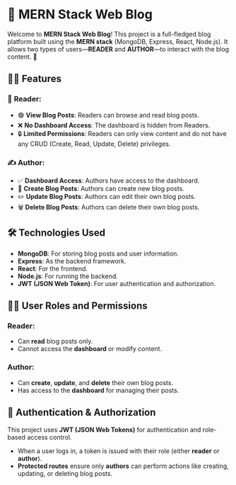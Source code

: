 # 📝 **MERN Stack Web Blog**

Welcome to **MERN Stack Web Blog**! This project is a full-fledged blog platform built using the **MERN stack** (MongoDB, Express, React, Node.js). It allows two types of users—**READER** and **AUTHOR**—to interact with the blog content. 🚀

## 🧑‍💻 **Features**

### 📖 **Reader:**
- 🟢 **View Blog Posts**: Readers can browse and read blog posts.
- ❌ **No Dashboard Access**: The dashboard is hidden from Readers.
- 🔒 **Limited Permissions**: Readers can only view content and do not have any CRUD (Create, Read, Update, Delete) privileges.

### ✍️ **Author:**
- ✅ **Dashboard Access**: Authors have access to the dashboard.
- 📝 **Create Blog Posts**: Authors can create new blog posts.
- ✏️ **Update Blog Posts**: Authors can edit their own blog posts.
- 🗑️ **Delete Blog Posts**: Authors can delete their own blog posts.

## 🛠️ **Technologies Used**
- **MongoDB**: For storing blog posts and user information.
- **Express**: As the backend framework.
- **React**: For the frontend.
- **Node.js**: For running the backend.
- **JWT (JSON Web Token)**: For user authentication and authorization.

## 🧑‍🔧 **User Roles and Permissions**

### **Reader**:
- Can **read** blog posts only.
- Cannot access the **dashboard** or modify content.

### **Author**:
- Can **create**, **update**, and **delete** their own blog posts.
- Has access to the **dashboard** for managing their posts.

## 🔐 **Authentication & Authorization**

This project uses **JWT (JSON Web Tokens)** for authentication and role-based access control.
- When a user logs in, a token is issued with their role (either **reader** or **author**).
- **Protected routes** ensure only **authors** can perform actions like creating, updating, or deleting blog posts.